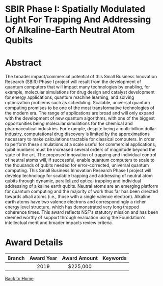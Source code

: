 
SBIR Phase I: Spatially Modulated Light For Trapping And Addressing Of Alkaline-Earth Neutral Atom Qubits
=========================================================================================================

# Abstract


The broader impact/commercial potential of this Small Business Innovation Research (SBIR) Phase I project will result from the development of quantum computers that will impact many technologies by enabling, for example, molecular simulations for drug design and catalyst development for energy applications, quantum machine learning, and solving optimization problems such as scheduling. Scalable, universal quantum computing promises to be one of the most transformative technologies of the modern era. The range of applications are broad and will only expand with the development of new quantum algorithms, with one of the biggest opportunities being molecular simulations for the chemical and pharmaceutical industries. For example, despite being a multi-billion dollar industry, computational drug discovery is limited by the approximations necessary to make calculations tractable for classical computers. In order to perform these simulations at a scale useful for commercial applications, qubit numbers must be increased several orders of magnitude beyond the state of the art. The proposed innovation of trapping and individual control of neutral atoms will, if successful, enable quantum computers to scale to the thousands of qubits needed for error-corrected, universal quantum computing. This Small Business Innovation Research Phase I project will develop technology for scalable trapping and addressing of neutral atom qubits through dynamic, parallelized optical trapping and individual addressing of alkaline earth qubits. Neutral atoms are an emerging platform for quantum computing and the majority of work thus far has been directed towards alkali atoms (i.e., those with a single valence electron). Alkaline earth atoms have two valence electrons and correspondingly a richer energy level structure, which has demonstrated very long trapped coherence times. This award reflects NSF's statutory mission and has been deemed worthy of support through evaluation using the Foundation's intellectual merit and broader impacts review criteria.  

# Award Details

|Branch|Award Year|Award Amount|Keywords|
| :---: | :---: | :---: | :---: |
||2019|$225,000||
  
  


[Back to Home](https://github.com/chrischow/dod_sbir_awards/Reports/JT/#450)
